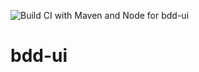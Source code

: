 ![Build CI with Maven and Node for bdd-ui](https://github.com/redhat-cop/businessautomation-cop/workflows/Build%20CI%20with%20Maven%20and%20Node%20for%20bdd-ui/badge.svg)

# bdd-ui